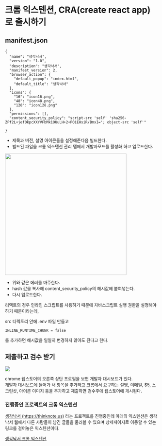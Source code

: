 # 크롬 익스텐션, CRA(create react app)로 출시하기


## manifest.json 

```
{
  "name": "생각낙서",
  "version": "1.0",
  "description": "생각낙서",
  "manifest_version": 2,
  "browser_action": {
    "default_popup": "index.html",
    "default_title": "생각낙서"
  },
  "icons": {
    "16": "icon16.png",
    "48": "icon48.png",
    "128": "icon128.png"
  },
  "permissions": [],
  "content_security_policy": "script-src 'self' 'sha256-ZPf2L+jefOkpcXXYVFbMk19UuLH+2+POiEHsiR/BmxI='; object-src 'self'"
  
} 
```

- 제목과 버전, 설명 아이콘들을 설정해준다음 빌드한다.
- 빌드된 파일을 크롬 익스텐션 관리 탭에서 개발자모드를 활성화 하고 업로드한다.
<img src='https://user-images.githubusercontent.com/77574867/118772581-e201d500-b8be-11eb-932d-5a96ce6e58b1.png' width='400px'>

<br>

- 위와 같은 에러를 마주한다.
- hash 값을 복사해 content_security_policy의 해시값에 붙여넣는다.
- 다시 업로드한다.

리액트의 경우 인라인 스크립트를 사용하기 때문에 자바스크립트 실행 권한을 설정해야 하기 때문이라는데,<br>

src 디렉토리 안에 .env 파일 만들고
```
INLINE_RUNTIME_CHUNK = false
```
를 추가하면 해시값을 일일히 변경하지 않아도 된다고 한다.<br>

## 제출하고 검수 받기

<img src='https://user-images.githubusercontent.com/77574867/118773553-ed093500-b8bf-11eb-9b24-d513a33091d1.png'>

<br>

chrome 웹스토어의 오른쪽 상단 프로필을 보면 개발자 대시보드가 있다.<br>
개발자 대시보드에 들어가 새 항목을 추가하고 크롬에서 요구하는 설명, 이메일, $5, 스크린샷, 아이콘 이미지 등을 추가하고 제출하면 검수후에 웹스토어에 게시된다.<br>

### 진행중인 프로젝트의 크롬 익스텐션

[생각낙서 (https://thinknote.us)](https://thinknote.us) 라는 프로젝트를 진행중인데 아래의 익스텐션은 생각낙서 웹에서 다른 사람들이 남긴 글들을 둘러볼 수 있으며 상세페이지로 이동할 수 있는 링크를 걸어놓은 익스텐션이다.

[생각낙서 크롬 익스텐션](https://chrome.google.com/webstore/detail/%EC%83%9D%EA%B0%81%EB%82%99%EC%84%9C/bjjoklgeipleefnllgkcmacojnmbplga)
